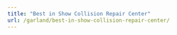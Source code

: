 ```yaml
---
title: "Best in Show Collision Repair Center"
url: /garland/best-in-show-collision-repair-center/
---
```

